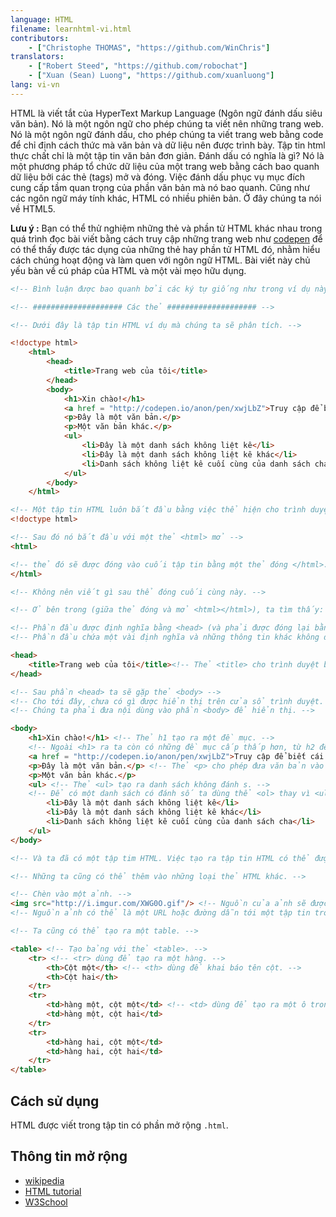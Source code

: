 ```yaml
---
language: HTML
filename: learnhtml-vi.html
contributors:
    - ["Christophe THOMAS", "https://github.com/WinChris"]
translators:
    - ["Robert Steed", "https://github.com/robochat"]
    - ["Xuan (Sean) Luong", "https://github.com/xuanluong"]
lang: vi-vn
---
```


HTML là viết tắt của HyperText Markup Language (Ngôn ngữ đánh dấu siêu văn bản).
Nó là một ngôn ngữ cho phép chúng ta viết nên những trang web.
Nó là một ngôn ngữ đánh dấu, cho phép chúng ta viết trang web bằng code để chỉ định cách thức mà văn bản và dữ liệu nên được trình bày.
Tập tin html thực chất chỉ là một tập tin văn bản đơn giản.
Đánh dấu có nghĩa là gì? Nó là một phương pháp tổ chức dữ liệu của một trang web bằng cách bao quanh dữ liệu bởi các thẻ (tags) mở và đóng.
Việc đánh dấu phục vụ mục đích cung cấp tầm quan trọng của phần văn bản mà nó bao quanh.
Cũng như các ngôn ngữ máy tính khác, HTML có nhiều phiên bản. Ở đây chúng ta nói về HTML5.

**Lưu ý :**  Bạn có thể thử nghiệm những thẻ và phần tử HTML khác nhau trong quá trình đọc bài viết bằng cách truy cập những trang web như [codepen](http://codepen.io/pen/) để có thể thấy được tác dụng của những thẻ hay phần tử HTML đó,
nhằm hiểu cách chúng hoạt động và làm quen với ngôn ngữ HTML.
Bài viết này chủ yếu bàn về cú pháp của HTML và một vài mẹo hữu dụng.


```html
<!-- Bình luận được bao quanh bởi các ký tự giống như trong ví dụ này -->

<!-- #################### Các thẻ #################### -->

<!-- Dưới đây là tập tin HTML ví dụ mà chúng ta sẽ phân tích. -->

<!doctype html>
	<html>
		<head>
			<title>Trang web của tôi</title>
		</head>
		<body>
			<h1>Xin chào!</h1>
			<a href = "http://codepen.io/anon/pen/xwjLbZ">Truy cập để biết cái gì sẽ được hiển thị</a>
			<p>Đây là một văn bản.</p>
			<p>Một văn bản khác.</p>
			<ul>
				<li>Đây là một danh sách không liệt kê</li>
				<li>Đây là một danh sách không liệt kê khác</li>
				<li>Danh sách không liệt kê cuối cùng của danh sách cha</li>
			</ul>
		</body>
	</html>

<!-- Một tập tin HTML luôn bắt đầu bằng việc thể hiện cho trình duyệt rằng nó là một trang HTML -->
<!doctype html>

<!-- Sau đó nó bắt đầu với một thẻ <html> mở -->
<html>

<!-- thẻ đó sẽ được đóng vào cuối tập tin bằng một thẻ đóng </html>. -->
</html>

<!-- Không nên viết gì sau thể đóng cuối cùng này. -->

<!-- Ở bên trong (giữa thẻ đóng và mở <html></html>), ta tìm thấy: -->

<!-- Phần đầu được định nghĩa bằng <head> (và phải được đóng lại bằng </head>). -->
<!-- Phần đầu chứa một vài định nghĩa và những thông tin khác không được dùng để hiển thị; đây gọi là siêu dữ liệu (metadata) -->

<head>
	<title>Trang web của tôi</title><!-- Thẻ <title> cho trình duyệt biết dòng chữ để hiển thị trên thanh tựa đề của trình duyệt vả tên tab. -->
</head>

<!-- Sau phần <head> ta sẽ gặp thẻ <body> -->
<!-- Cho tới đây, chưa có gì được hiển thị trên cửa sổ trình duyệt.  -->
<!-- Chúng ta phải đưa nội dùng vào phần <body> để hiển thị. -->

<body>
	<h1>Xin chào!</h1> <!-- Thẻ h1 tạo ra một đề mục. -->
	<!-- Ngoài <h1> ra ta còn có những đề mục cấp thấp hơn, từ h2 đến h6 -->
	<a href = "http://codepen.io/anon/pen/xwjLbZ">Truy cập để biết cái gì sẽ được hiển thị</a> <!-- một liên kết đền một url được cung cấp bởi thuộc tính href="" -->
	<p>Đây là một văn bản.</p> <!-- Thẻ <p> cho phép đưa văn bản vào trang html. -->
	<p>Một văn bản khác.</p>
	<ul> <!-- Thẻ <ul> tạo ra danh sách không đánh s. -->
	<!-- Để có một danh sách có đánh số ta dùng thể <ol> thay vì <ul> từ đó sẽ có số thứ tự  1. cho phần tử đầu tiên, 2. cho phần tử thứ hai, v.v... -->
		<li>Đây là một danh sách không liệt kê</li>
		<li>Đây là một danh sách không liệt kê khác</li>
		<li>Danh sách không liệt kê cuối cùng của danh sách cha</li>
	</ul>
</body>

<!-- Và ta đã có một tập tim HTML. Việc tạo ra tập tin HTML có thể được thực hiện một cách đơn giản. -->

<!-- Những ta cũng có thể thêm vào những loại thẻ HTML khác. -->

<!-- Chèn vào một ảnh. -->
<img src="http://i.imgur.com/XWG0O.gif"/> <!-- Nguồn của ảnh sẽ được khai báo qua thuộc tính src="" -->
<!-- Nguồn ảnh có thể là một URL hoặc đường dẫn tới một tập tin trong máy. -->

<!-- Ta cũng có thể tạo ra một table. -->

<table> <!-- Tạo bảng với thẻ <table>. -->
	<tr> <!-- <tr> dùng để tạo ra một hàng. -->
		<th>Cột một</th> <!-- <th> dùng để khai báo tên cột. -->
		<th>Cột hai</th>
	</tr>
	<tr>
		<td>hàng một, cột một</td> <!-- <td> dùng để tạo ra một ô trong table. -->
		<td>hàng một, cột hai</td>
	</tr>
	<tr>
		<td>hàng hai, cột một</td>
		<td>hàng hai, cột hai</td>
	</tr>
</table>
```

## Cách sử dụng

HTML được viết trong tập tin có phần mở rộng `.html`.

## Thông tin mở rộng

* [wikipedia](https://vi.wikipedia.org/wiki/HTML)
* [HTML tutorial](https://developer.mozilla.org/en-US/docs/Web/HTML)
* [W3School](http://www.w3schools.com/html/html_intro.asp)
